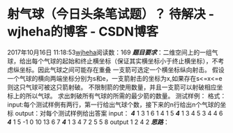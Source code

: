 # 射气球（今日头条笔试题）？ 待解决 - wjheha的博客 - CSDN博客
2017年10月16日 11:18:53[wjheha](https://me.csdn.net/wjheha)阅读数：169
***题目要求***：二维空间上的一组气球，给出每个气球的起始和终止横坐标（保证其实横坐标小于终止横坐标），不考虑纵坐标。因此气球之间可能存在重叠
一支箭可选定一个横坐标纵向射击。
假设一个气球的横向两端坐标分别为s和e，一支箭射击的坐标为x,如果存在s<=x<=e 
则这只气球可被这只箭射破。
不限制箭的使用数量，并且一支箭可以射破相应坐标上的所以气球。
求出刺破所有气球的所需的最少箭的数量。
测试样例：
格式： 
input:每个测试样例有两行，第一行给出气球个数，接下来的n行给出n个气球的坐标 
output：对每个测试样例给出答案
input： 
***4***
1 3 
1 6 
1 4 
1 5 
***4***
1 3 
4 5 
3 4 
4 6 
***4***
1 5 
-1 0 
10 13 
6 7 
***4***
1 3 
4 7 
2 5 
5 8 
 output 
 1 
 2 
 4 
 2 
***思路***：
